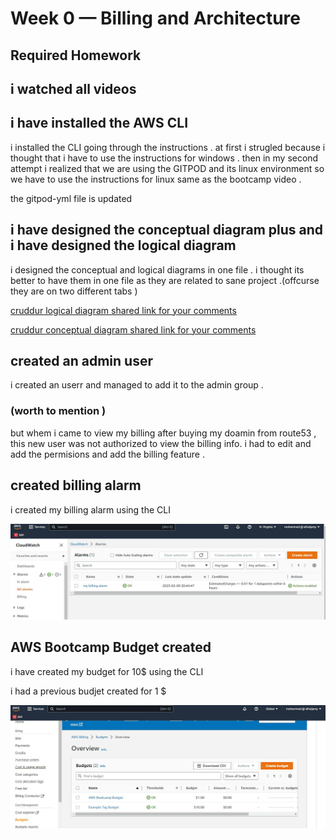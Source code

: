 # Week 0 — Billing and Architecture


## Required Homework 

## i watched all videos 

## i have installed the AWS CLI 

i installed the CLI going through the instructions . at first i strugled because i thought that i have to use the instructions for windows . then in my second attempt i realized that we are using the GITPOD and its linux environment so we have to use the instructions for linux same as the bootcamp video . 

the gitpod-yml file is updated 

## i have designed the conceptual diagram plus and  i have designed the logical diagram 

 i designed the conceptual and logical diagrams in one file . i thought its better to have them in one file as they are related to sane project .(offcurse they are on two different tabs ) 
 
 [cruddur logical diagram shared link for your comments ](https://lucid.app/lucidchart/48ac2595-552f-4cfe-82d8-1153a94fe615/edit?viewport_loc=-501%2C-117%2C3435%2C1461%2CYJQxwOBcrlb2&invitationId=inv_8df176ea-ca6b-4aaa-843a-7b225b34a270)
 
 [cruddur conceptual diagram shared link for your comments ](https://lucid.app/lucidchart/48ac2595-552f-4cfe-82d8-1153a94fe615/edit?viewport_loc=-162%2C-100%2C2290%2C974%2C0_0&invitationId=inv_8df176ea-ca6b-4aaa-843a-7b225b34a270)





## created an admin user 

i created an userr and managed to add it to the admin group . 
### (worth to mention )
but whem i came to view my billing after buying my doamin from route53 , this new user was not authorized to view the billing info. i had to edit and add the permisions and add the billing feature .


## created billing alarm 


i created my billing alarm using the CLI 


![proof of alarm created]( assets/proof%20of%20alarm%20created.JPG)


## AWS Bootcamp Budget created


i have created my budget for 10$ using the CLI

i had a previous budjet created for 1 $

![proof of budget created](assets/proof%20of%20Budget%20created.JPG)
